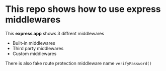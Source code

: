# This repo shows how to use express middlewares

This **express app** shows 3 diffrent middlewares

- Built-in middlewares
- Third party middlewares
- Custom middlewares

There is also fake route protection middleware name `verifyPassword()`
